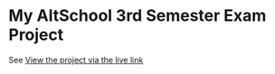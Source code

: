 # My AltSchool 3rd Semester Exam Project

See [View the project via the live link](https://altschool-vue-exam-project.vercel.app/)
